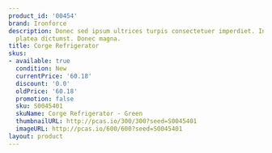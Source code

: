 ```yaml
---
product_id: '00454'
brand: Ironforce
description: Donec sed ipsum ultrices turpis consectetuer imperdiet. In hac habitasse
  platea dictumst. Donec magna.
title: Corge Refrigerator
skus:
- available: true
  condition: New
  currentPrice: '60.18'
  discount: '0.0'
  oldPrice: '60.18'
  promotion: false
  sku: S0045401
  skuName: Corge Refrigerator - Green
  thumbnailURL: http://pcas.io/300/300?seed=S0045401
  imageURL: http://pcas.io/600/600?seed=S0045401
layout: product
---
```

